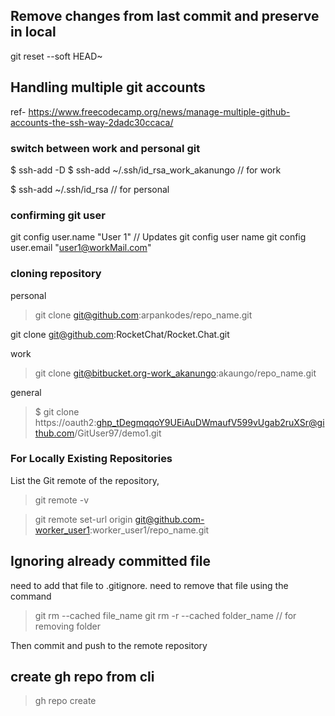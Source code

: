 ## Remove changes from last commit and preserve in local

git reset --soft HEAD~

## Handling multiple git accounts

ref- https://www.freecodecamp.org/news/manage-multiple-github-accounts-the-ssh-way-2dadc30ccaca/

### switch between work and personal git
$ ssh-add -D
$ ssh-add ~/.ssh/id_rsa_work_akanungo // for work

$ ssh-add ~/.ssh/id_rsa  // for personal

### confirming git user
git config user.name "User 1"   // Updates git config user name
git config user.email "user1@workMail.com"

### cloning repository
personal
> git clone git@github.com:arpankodes/repo_name.git

git clone git@github.com:RocketChat/Rocket.Chat.git

work
> git clone git@bitbucket.org-work_akanungo:akaungo/repo_name.git

general
> $ git clone https://oauth2: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@github.com/GitUser97/demo1.git

### For Locally Existing Repositories

List the Git remote of the repository,
> git remote -v

> git remote set-url origin git@github.com-worker_user1:worker_user1/repo_name.git

## Ignoring already committed file

need to add that file to .gitignore.
need to remove that file using the command
> git rm --cached file_name
> git rm -r --cached folder_name // for removing folder

Then commit and push to the remote repository

## create gh repo from cli
> gh repo create
